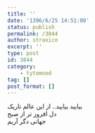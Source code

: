 ```yaml
---
title: ''
date: '1396/6/25 14:51:00'
status: publish
permalink: /3844
author: straxico
excerpt: ''
type: post
id: 3844
category:
    - tytomood
tag: []
post_format: []
---
```

بیایید بیایید.. از این عالم تاریک  
دل افروز تر از صبح  
جهانی دگر آریم